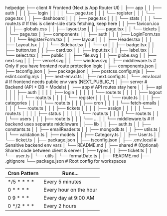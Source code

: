 helpedge
├── client                # Frontend (Next.js App Router UI)
│   ├── app
│   │   ├── auth
│   │   │   ├── login
│   │   │   │   └── page.tsx
│   │   │   └── register
│   │   │       └── page.tsx
│   │   ├── dashboard
│   │   │   ├── page.tsx
│   │   │   └── stats
│   │   │       └── route.ts          # If this is client-side stats fetching, keep here
│   │   ├── favicon.ico
│   │   ├── globals.css
│   │   ├── layout.tsx
│   │   ├── page.tsx
│   │   └── tickets
│   │       └── page.tsx
│   ├── components
│   │   ├── auth
│   │   │   ├── LoginForm.tsx
│   │   │   └── RegisterForm.tsx
│   │   ├── layout
│   │   │   ├── Header.tsx
│   │   │   ├── Layout.tsx
│   │   │   └── Sidebar.tsx
│   │   └── ui
│   │       ├── badge.tsx
│   │       ├── button.tsx
│   │       ├── card.tsx
│   │       ├── input.tsx
│   │       ├── label.tsx
│   │       └── select.tsx
│   ├── public
│   │   ├── file.svg
│   │   ├── globe.svg
│   │   ├── next.svg
│   │   ├── vercel.svg
│   │   └── window.svg
│   ├── middleware.ts       # Only if you have frontend route protection logic
│   ├── components.json
│   ├── tsconfig.json
│   ├── package.json
│   ├── postcss.config.mjs
│   ├── eslint.config.mjs
│   ├── next-env.d.ts
│   ├── next.config.ts
│   └── .env.local          # If frontend needs public env vars (NEXT_PUBLIC_*)
│
├── server                # Backend (API + DB + Models)
│   ├── app                # API routes stay here
│   │   ├── api
│   │   │   ├── auth
│   │   │   │   ├── login
│   │   │   │   │   └── route.ts
│   │   │   │   ├── logout
│   │   │   │   │   └── route.ts
│   │   │   │   └── register
│   │   │   │       └── route.ts
│   │   │   ├── categories
│   │   │   │   └── route.ts
│   │   │   ├── cron
│   │   │   │   └── fetch-emails
│   │   │   │       └── route.ts
│   │   │   ├── tickets
│   │   │   │   ├── assign
│   │   │   │   │   └── route.ts
│   │   │   │   ├── status
│   │   │   │   │   └── route.ts
│   │   │   │   └── route.ts
│   │   │   └── users
│   │   │       ├── route.ts
│   │   │       └── ...
│   │   └── middleware.ts   # If backend uses separate middleware
│   ├── lib
│   │   ├── auth.ts
│   │   ├── constants.ts
│   │   ├── emailReader.ts
│   │   ├── mongodb.ts
│   │   ├── utils.ts
│   │   └── validation.ts
│   ├── models
│   │   ├── Category.ts
│   │   ├── User.ts
│   │   └── ticket.ts
│   ├── package.json
│   ├── tsconfig.json
│   ├── .env.local          # Sensitive backend env vars
│   └── README.md
│
├── shared                 # (Optional) Shared code between client & server
│   ├── types
│   │   ├── ticket.ts
│   │   └── user.ts
│   └── utils
│       └── formatDate.ts
│
├── README.md
├── .gitignore
└── package.json           # Root config for workspaces

| Cron Pattern | Runs...               |
|--------------|-----------------------|
| */5 * * * *  | Every 5 minutes       |
| 0 * * * *    | Every hour on the hour|
| 0 9 * * *    | Every day at 9:00 AM  |
| 0 */2 * * *  | Every 2 hours         |
